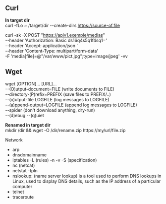 Curl
----
**In target dir**   
curl -fLo ~ /target/dir --create-dirs https://source-of.file

curl -sk  -X POST  "https://apiv1.exemple/medias" \
--header 'Authorization: Basic ds16q4s5q1f4sq1=' \
--header 'Accept: application/json ' \
--header 'Content-Type: multipart/form-data' \
-F 'media[file]=@"/var/www/pict.jpg";type=image/jpeg' -vv

Wget
----
wget [OPTION]... [URL]...  
--(O)utput-document=FILE    (write documents to FILE)  
--directory-(P)refix=PREFIX (save files to PREFIX/..)  
--(o)utput-file LOGFILE     (log messages to LOGFILE)  
--(a)ppend-output=LOGFILE   (append log messages to LOGFILE)  
--spider                    (don't download anything, dry-run)  
--(d)ebug --(q)uiet  

**Renamed in target dir**  
mkdir /dir && wget -O /dir/rename.zip https://my/url/file.zip  



Network
- arp
- dnsdomainname
- iptables -L (rules) -n -v -S (specification)
- nc (netcat)
- netstat -tpln
- nslookup: (name server lookup) is a tool used to perform DNS lookups in Linux, used to display DNS details, such as the IP address of a particular computer
- telnet
- traceroute

